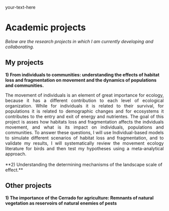---
---
 your-text-here </div>

# Academic projects

   *Below are the research projects in which I am currently developing and collaborating.*
    <br />
## My projects

  **1) From individuals to communities: understanding the effects of habitat loss and fragmentation on movement and the dynamics of populations and communities.**
 <br />
  <div style="text-align: justify">The movement of individuals is an element of great importance for ecology, because it has a different contribution to each level of ecological 
  organization. While for individuals it is related to their survival, for populations it is related to demographic changes and for ecosystems it contributes to the entry and exit 
  of energy and nutrientes. The goal of this project is asses how habitats loss and fragmentation affects the indviduals movement, and what is its impact on individuals, 
  populations and communities. To answer these questions, I will use Individual-based models to simulate different scenarios of habitat loss and fragmentation, and to validate my 
  results, I will systematically review the movement ecology literature for birds and then test my hypotheses using a meta-analytical approach. </div>
   <br />   
  **2) Understanding the determining mechanisms of the landscape scale of effect.**
   <br />
   
## Other projects

   **1) The importance of the Cerrado for agriculture: Remnants of natural vegetation as reservoirs of natural enemies of pests**
    <br />
